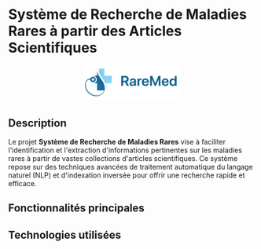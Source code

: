 
# Système de Recherche de Maladies Rares à partir des Articles Scientifiques

<div align="center">
  <img src="images/logo.png" alt="Logo" width="200"/>
</div>


## Description
Le projet **Système de Recherche de Maladies Rares** vise à faciliter l'identification et l'extraction d'informations pertinentes sur les maladies rares à partir de vastes collections d'articles scientifiques. Ce système repose sur des techniques avancées de traitement automatique du langage naturel (NLP) et d'indexation inversée pour offrir une recherche rapide et efficace.

## Fonctionnalités principales
## Technologies utilisées

